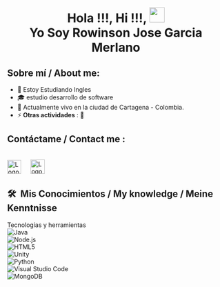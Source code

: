 

<h1 align="center">Hola !!!, Hi !!!, <img src="https://media.giphy.com/media/hvRJCLFzcasrR4ia7z/giphy.gif" width="35"> <br> Yo Soy Rowinson Jose Garcia Merlano </h1>

## Sobre mí / About me:
- 🌱 Estoy Estudiando Ingles
- 🎓 estudio desarrollo de software 
- 🏡 Actualmente vivo en la ciudad de Cartagena - Colombia.
- ⚡ **Otras actividades** : 👯

## Contáctame / Contact me :
<br>
<a target="_blank" href="mailto:Rowisong@gmail.com"><img src="https://github.com/user-attachments/assets/db17008a-0d4f-4cb8-8a39-096e3af70e2e" width="32px" height="32px" alt="LogoGmail"></img></a>
&emsp;
<a target="_blank" href="https://www.linkedin.com/in/robinson-garcia/"><img src="https://github.com/user-attachments/assets/e2069248-a102-4833-81bb-67a5b5344cae" width="33px" height="33px" alt="LogoLinkedin"></img></a>


## 🛠 &nbsp;Mis Conocimientos / My knowledge / Meine Kenntnisse
Tecnologías y herramientas  
![Java](https://img.shields.io/badge/Java-%23ED8B00?style=flat-square&logo=openjdk&labelColor=black)&nbsp;  
![Node.js](https://img.shields.io/badge/Node.js-%235FA04E?style=flat-square&logo=nodedotjs&labelColor=black)&nbsp;  
![HTML5](https://img.shields.io/badge/HTML5-%23E34F26?style=flat-square&logo=html5&labelColor=black)&nbsp;  
![Unity](https://img.shields.io/badge/Unity-%23000000?style=flat-square&logo=unity&labelColor=black)&nbsp;  
![Python](https://img.shields.io/badge/Python-%233776AB?style=flat-square&logo=python&labelColor=black)&nbsp;  
![Visual Studio Code](https://img.shields.io/badge/Visual%20Studio%20Code-%23007ACC?style=flat-square&logo=visualstudiocode&labelColor=black)&nbsp;  
![MongoDB](https://img.shields.io/badge/MongoDB-%2347A248?style=flat-square&logo=mongodb&labelColor=black)&nbsp;  


<!--
**jissykakin/jissykakin** is a ✨ _special_ ✨ repository because its `README.md` (this file) appears on your GitHub profile.

Here are some ideas to get you started:

- 🔭 Yo estoy Trabajando como freelance I’m currently working on ...
- 🌱 Actualmente estoy aprendiendo Backend con framework Spring I’m currently learning ...
- 🌱 Estoy Estudiando Ingles B1 y Aleman B2 I’m currently learning ...
- 👯 I’m looking to collaborate on ...
- 🤔 I’m looking for help with ...
- 💬 Ask me about ...
- 📫 How to reach me: ...
- 😄 Pronouns: ...
- ⚡ Fun fact: ...

<!-- ** <a href="https://www.gustavo-dev.com">
  <img src="https://img.shields.io/badge/Portafolio-7289DA?style=for-the-badge&logo=google&logoColor=white"/>
</a>-->
